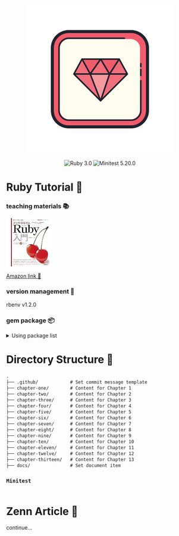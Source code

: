 <p align="center">
    <img src="./docs/logo.svg" width="400" alt="logo">
</p>

<p align="center">
<img src="https://img.shields.io/badge/Ruby-3.0-red.svg?logo=ruby&style=flat" alt="Ruby 3.0">
<img src="https://img.shields.io/badge/Minitest-5.20.0-green.svg?style=flat" alt="Minitest 5.20.0">
</p>

# Ruby  Tutorial 🔰

### teaching materials 📚

<p align="left">
    <img src="./docs/book.jpg" alt="book">
</p>
<a href="https://www.amazon.co.jp/%E3%83%97%E3%83%AD%E3%82%92%E7%9B%AE%E6%8C%87%E3%81%99%E4%BA%BA%E3%81%AE%E3%81%9F%E3%82%81%E3%81%AERuby%E5%85%A5%E9%96%80-%E8%A8%80%E8%AA%9E%E4%BB%95%E6%A7%98%E3%81%8B%E3%82%89%E3%83%86%E3%82%B9%E3%83%88%E9%A7%86%E5%8B%95%E9%96%8B%E7%99%BA%E3%83%BB%E3%83%87%E3%83%90%E3%83%83%E3%82%B0%E6%8A%80%E6%B3%95%E3%81%BE%E3%81%A7-Software-Design-plus%E3%82%B7%E3%83%AA%E3%83%BC%E3%82%BA/dp/4774193976">Amazon link 🔗</a>

### version management 🔁

rbenv v1.2.0

### gem package 📦

<details>
  <summary>Using package list</summary>

- hogehoge
- hogehoge
- hogehoge

</details>

# Directory Structure 📁

```
.
├── .github/            # Set commit message template
├── chapter-one/        # Content for Chapter 1
├── chapter-two/        # Content for Chapter 2
├── chapter-three/      # Content for Chapter 3
├── chapter-four/       # Content for Chapter 4
├── chapter-five/       # Content for Chapter 5
├── chapter-six/        # Content for Chapter 6
├── chapter-seven/      # Content for Chapter 7
├── chapter-eight/      # Content for Chapter 8
├── chapter-nine/       # Content for Chapter 9
├── chapter-ten/        # Content for Chapter 10
├── chapter-eleven/     # Content for Chapter 11
├── chapter-twelve/     # Content for Chapter 12
├── chapter-thirteen/   # Content for Chapter 13
├── docs/               # Set document item
```

### `Minitest`

```sh

```

# Zenn Article 📝

continue...